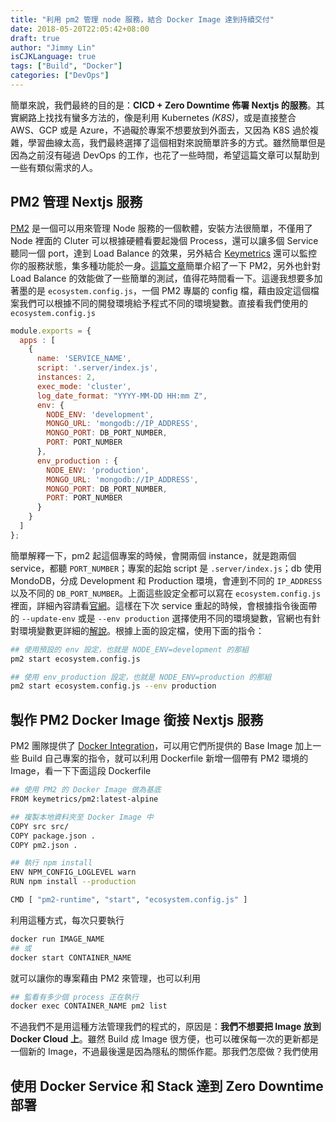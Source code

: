 ```yaml
---
title: "利用 pm2 管理 node 服務，結合 Docker Image 達到持續交付"
date: 2018-05-20T22:05:42+08:00
draft: true
author: "Jimmy Lin"
isCJKLanguage: true
tags: ["Build", "Docker"]
categories: ["DevOps"]
---
```


簡單來說，我們最終的目的是：**CICD + Zero Downtime 佈署 Nextjs 的服務**。其實網路上找找有蠻多方法的，像是利用 Kubernetes _(K8S)_，或是直接整合 AWS、GCP 或是 Azure，不過礙於專案不想要放到外面去，又因為 K8S 過於複雜，學習曲線太高，我們最終選擇了這個相對來說簡單許多的方式。雖然簡單但是因為之前沒有碰過 DevOps 的工作，也花了一些時間，希望這篇文章可以幫助到一些有類似需求的人。

## PM2 管理 Nextjs 服務
[PM2](http://pm2.keymetrics.io/docs/usage/quick-start/) 是一個可以用來管理 Node 服務的一個軟體，安裝方法很簡單，不僅用了 Node 裡面的 Cluter 可以根據硬體看要起幾個 Process，還可以讓多個 Service 聽同一個 port，達到 Load Balance 的效果，另外結合  [Keymetrics](https://keymetrics.io/) 還可以監控你的服務狀態，集多種功能於一身。[這篇文章](https://larrylu.blog/nodejs-pm2-cluster-455ffbd7671)簡單介紹了一下 PM2，另外也針對 Load Balance 的效能做了一些簡單的測試，值得花時間看一下。這邊我想要多加著墨的是 `ecosystem.config.js`，一個 PM2 專屬的 config 檔，藉由設定這個檔案我們可以根據不同的開發環境給予程式不同的環境變數。直接看我們使用的 `ecosystem.config.js`

```javascript
module.exports = {
  apps : [
    {
      name: 'SERVICE_NAME',
      script: '.server/index.js',
      instances: 2,
      exec_mode: 'cluster',
      log_date_format: "YYYY-MM-DD HH:mm Z",
      env: {
        NODE_ENV: 'development',
        MONGO_URL: 'mongodb://IP_ADDRESS',
        MONGO_PORT: DB_PORT_NUMBER,
        PORT: PORT_NUMBER
      },
      env_production : {
        NODE_ENV: 'production',
        MONGO_URL: 'mongodb://IP_ADDRESS',
        MONGO_PORT: DB_PORT_NUMBER,
        PORT: PORT_NUMBER
      }
    }
  ]
};
```
簡單解釋一下，pm2 起這個專案的時候，會開兩個 instance，就是跑兩個 service，都聽 `PORT_NUMBER`；專案的起始 script 是 `.server/index.js`；db 使用 MondoDB，分成 Development 和 Production 環境，會連到不同的 `IP_ADDRESS` 以及不同的 `DB_PORT_NUMBER`。上面這些設定全都可以寫在 `ecosystem.config.js` 裡面，詳細內容請看[官網](http://pm2.keymetrics.io/docs/usage/application-declaration/)。這樣在下次 service 重起的時候，會根據指令後面帶的 `--update-env` 或是 `--env production` 選擇使用不同的環境變數，官網也有針對環境變數更詳細的[解說](http://pm2.keymetrics.io/docs/usage/environment/)。根據上面的設定檔，使用下面的指令：

```bash
## 使用預設的 env 設定，也就是 NODE_ENV=development 的那組
pm2 start ecosystem.config.js 

## 使用 env_production 設定，也就是 NODE_ENV=production 的那組
pm2 start ecosystem.config.js --env production
```

## 製作 PM2 Docker Image 銜接 Nextjs 服務
PM2 團隊提供了 [Docker Integration](https://hub.docker.com/r/keymetrics/pm2/)，可以用它們所提供的 Base Image 加上一些 Build 自己專案的指令，就可以利用 Dockerfile 新增一個帶有 PM2 環境的 Image，看一下下面這段 Dockerfile
```bash
## 使用 PM2 的 Docker Image 做為基底
FROM keymetrics/pm2:latest-alpine

## 複製本地資料夾至 Docker Image 中
COPY src src/
COPY package.json .
COPY pm2.json .

## 執行 npm install
ENV NPM_CONFIG_LOGLEVEL warn
RUN npm install --production

CMD [ "pm2-runtime", "start", "ecosystem.config.js" ]
```
利用這種方式，每次只要執行

```bash
docker run IMAGE_NAME
## 或
docker start CONTAINER_NAME
```

就可以讓你的專案藉由 PM2 來管理，也可以利用

```bash
## 監看有多少個 process 正在執行
docker exec CONTAINER_NAME pm2 list 
```

不過我們不是用這種方法管理我們的程式的，原因是：**我們不想要把 Image 放到 Docker Cloud 上**。雖然 Build 成 Image 很方便，也可以確保每一次的更新都是一個新的 Image，不過最後還是因為隱私的關係作罷。那我們怎麼做？我們使用

## 使用 Docker Service 和 Stack 達到 Zero Downtime 部署

